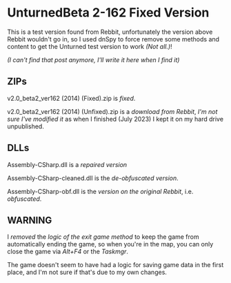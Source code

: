 # UnturnedBeta 2-162 Fixed Version
This is a test version found from Rebbit, unfortunately the version above Rebbit wouldn't go in, so I used dnSpy to force remove some methods and content to get the Unturned test version to work *(Not all.)*!

*(I can't find that post anymore, I'll write it here when I find it)*


## ZIPs

v2.0_beta2_ver162 (2014) (Fixed).zip is *fixed*.

v2.0_beta2_ver162 (2014) (Unfixed).zip is a *download from Rebbit*, *I'm not sure I've modified it* as when I finished (July 2023) I kept it on my hard drive unpublished.

## DLLs

Assembly-CSharp.dll is a *repaired version*

Assembly-CSharp-cleaned.dll is the *de-obfuscated version*.

Assembly-CSharp-obf.dll is the *version on the original Rebbit*, i.e. *obfuscated*.

## WARNING

I *removed* the *logic of the exit game method* to keep the game from automatically ending the game, so when you're in the map, you can only close the game via *Alt+F4* or the *Taskmgr*.

The game doesn't seem to have had a logic for saving game data in the first place, and I'm not sure if that's due to my own changes.
